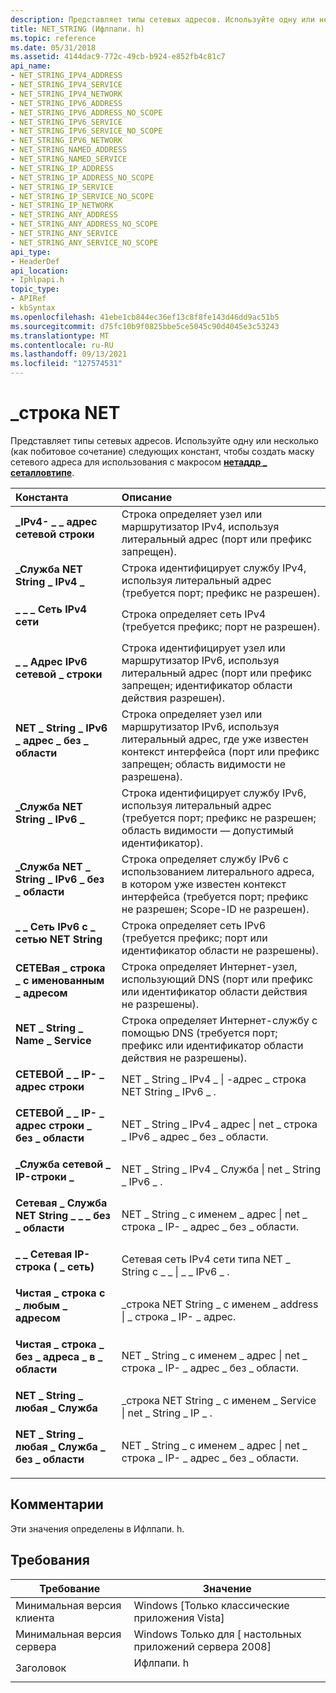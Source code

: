 ```yaml
---
description: Представляет типы сетевых адресов. Используйте одну или несколько (как побитовое сочетание) следующих констант, чтобы создать маску сетевого адреса для использования с макросом Нетаддр \_ сеталловтипе.
title: NET_STRING (Ифлпапи. h)
ms.topic: reference
ms.date: 05/31/2018
ms.assetid: 4144dac9-772c-49cb-b924-e852fb4c81c7
api_name:
- NET_STRING_IPV4_ADDRESS
- NET_STRING_IPV4_SERVICE
- NET_STRING_IPV4_NETWORK
- NET_STRING_IPV6_ADDRESS
- NET_STRING_IPV6_ADDRESS_NO_SCOPE
- NET_STRING_IPV6_SERVICE
- NET_STRING_IPV6_SERVICE_NO_SCOPE
- NET_STRING_IPV6_NETWORK
- NET_STRING_NAMED_ADDRESS
- NET_STRING_NAMED_SERVICE
- NET_STRING_IP_ADDRESS
- NET_STRING_IP_ADDRESS_NO_SCOPE
- NET_STRING_IP_SERVICE
- NET_STRING_IP_SERVICE_NO_SCOPE
- NET_STRING_IP_NETWORK
- NET_STRING_ANY_ADDRESS
- NET_STRING_ANY_ADDRESS_NO_SCOPE
- NET_STRING_ANY_SERVICE
- NET_STRING_ANY_SERVICE_NO_SCOPE
api_type:
- HeaderDef
api_location:
- Iphlpapi.h
topic_type:
- APIRef
- kbSyntax
ms.openlocfilehash: 41ebe1cb844ec36ef13c8f8fe143d46dd9ac51b5
ms.sourcegitcommit: d75fc10b9f0825bbe5ce5045c90d4045e3c53243
ms.translationtype: MT
ms.contentlocale: ru-RU
ms.lasthandoff: 09/13/2021
ms.locfileid: "127574531"
---
```

# <a name="net_string"></a>\_строка NET

Представляет типы сетевых адресов. Используйте одну или несколько (как побитовое сочетание) следующих констант, чтобы создать маску сетевого адреса для использования с макросом [**нетаддр \_ сеталловтипе**](/windows/desktop/api/Shellapi/nf-shellapi-netaddr_setallowtype).



| Константа                                                                                                                                                                                                                   | Описание                                                                                                                                                                    |
|:---------------------------------------------------------------------------------------------------------------------------------------------------------------------------------------------------------------------------|:-------------------------------------------------------------------------------------------------------------------------------------------------------------------------------|
| <span id="NET_STRING_IPV4_ADDRESS"></span><span id="net_string_ipv4_address"></span><dl> <dt>**\_IPv4- \_ \_ адрес сетевой строки**</dt> </dl>                              | Строка определяет узел или маршрутизатор IPv4, используя литеральный адрес (порт или префикс запрещен).<br/>                                                                       |
| <span id="NET_STRING_IPV4_SERVICE"></span><span id="net_string_ipv4_service"></span><dl> <dt>**\_Служба NET String \_ IPv4 \_**</dt> </dl>                              | Строка идентифицирует службу IPv4, используя литеральный адрес (требуется порт; префикс не разрешен).<br/>                                                                    |
| <span id="NET_STRING_IPV4_NETWORK"></span><span id="net_string_ipv4_network"></span><dl> <dt>**\_ \_ \_ Сеть IPv4 сети**</dt> </dl>                              | Строка определяет сеть IPv4 (требуется префикс; порт не разрешен).<br/>                                                                                          |
| <span id="NET_STRING_IPV6_ADDRESS"></span><span id="net_string_ipv6_address"></span><dl> <dt>**\_ \_ Адрес IPv6 сетевой \_ строки**</dt> </dl>                              | Строка идентифицирует узел или маршрутизатор IPv6, используя литеральный адрес (порт или префикс запрещен; идентификатор области действия разрешен).<br/>                                                     |
| <span id="NET_STRING_IPV6_ADDRESS_NO_SCOPE"></span><span id="net_string_ipv6_address_no_scope"></span><dl> <dt>**NET \_ String \_ IPv6 \_ адрес \_ без \_ области**</dt> </dl> | Строка определяет узел или маршрутизатор IPv6, используя литеральный адрес, где уже известен контекст интерфейса (порт или префикс запрещен; область видимости не разрешена).<br/>    |
| <span id="NET_STRING_IPV6_SERVICE"></span><span id="net_string_ipv6_service"></span><dl> <dt>**\_Служба NET String \_ IPv6 \_**</dt> </dl>                              | Строка идентифицирует службу IPv6, используя литеральный адрес (требуется порт; префикс не разрешен; область видимости — допустимый идентификатор).<br/>                                                  |
| <span id="NET_STRING_IPV6_SERVICE_NO_SCOPE"></span><span id="net_string_ipv6_service_no_scope"></span><dl> <dt>**\_Служба NET \_ String \_ IPv6 \_ без \_ области**</dt> </dl> | Строка определяет службу IPv6 с использованием литерального адреса, в котором уже известен контекст интерфейса (требуется порт; префикс не разрешен; Scope-ID не разрешен).<br/> |
| <span id="NET_STRING_IPV6_NETWORK"></span><span id="net_string_ipv6_network"></span><dl> <dt>**\_ \_ Сеть IPv6 с \_ сетью NET String**</dt> </dl>                              | Строка определяет сеть IPv6 (требуется префикс; порт или идентификатор области не разрешены).<br/>                                                                              |
| <span id="NET_STRING_NAMED_ADDRESS"></span><span id="net_string_named_address"></span><dl> <dt>**СЕТЕВая \_ строка \_ с именованным \_ адресом**</dt> </dl>                           | Строка определяет Интернет-узел, использующий DNS (порт или префикс или идентификатор области действия не разрешены).<br/>                                                                       |
| <span id="NET_STRING_NAMED_SERVICE"></span><span id="net_string_named_service"></span><dl> <dt>**NET \_ String \_ Name \_ Service**</dt> </dl>                           | Строка определяет Интернет-службу с помощью DNS (требуется порт; префикс или идентификатор области действия не разрешены).<br/>                                                                |
| <span id="NET_STRING_IP_ADDRESS"></span><span id="net_string_ip_address"></span><dl> <dt>**СЕТЕВОЙ \_ \_ IP- \_ адрес строки**</dt> </dl>                                    | NET \_ String \_ IPv4 \_ \| -адрес \_ строка NET String \_ IPv6 \_ .<br/>                                                                                                           |
| <span id="NET_STRING_IP_ADDRESS_NO_SCOPE"></span><span id="net_string_ip_address_no_scope"></span><dl> <dt>**СЕТЕВОЙ \_ \_ IP- \_ адрес строки \_ без \_ области**</dt> </dl>       | NET \_ String \_ IPv4 \_ адрес \| net \_ строка \_ IPv6 \_ адрес \_ без \_ области. <br/>                                                                                               |
| <span id="NET_STRING_IP_SERVICE"></span><span id="net_string_ip_service"></span><dl> <dt>**\_Служба сетевой \_ IP-строки \_**</dt> </dl>                                    | NET \_ String \_ IPv4 \_ Служба \| net \_ String \_ IPv6 \_ .<br/>                                                                                                           |
| <span id="NET_STRING_IP_SERVICE_NO_SCOPE"></span><span id="net_string_ip_service_no_scope"></span><dl> <dt>**Сетевая \_ Служба NET String \_ \_ \_ без \_ области**</dt> </dl>       | NET \_ String \_ с именем \_ адрес \| net \_ строка \_ IP- \_ адрес \_ без \_ области.<br/>                                                                                                 |
| <span id="NET_STRING_IP_NETWORK"></span><span id="net_string_ip_network"></span><dl> <dt>**\_ \_ Сетевая IP-строка ( \_ сеть)**</dt> </dl>                                    | Сетевая сеть IPv4 сети типа NET \_ String с \_ \_ \| \_ \_ IPv6 \_ .<br/>                                                                                                           |
| <span id="NET_STRING_ANY_ADDRESS"></span><span id="net_string_any_address"></span><dl> <dt>**Чистая \_ строка с \_ любым \_ адресом**</dt> </dl>                                 | \_строка NET String \_ с именем \_ address \| \_ строка \_ IP- \_ адрес.<br/>                                                                                                            |
| <span id="NET_STRING_ANY_ADDRESS_NO_SCOPE"></span><span id="net_string_any_address_no_scope"></span><dl> <dt>**Чистая \_ строка \_ без \_ адреса \_ в \_ области**</dt> </dl>    | NET \_ String \_ с именем \_ адрес \| net \_ строка \_ IP- \_ адрес \_ без \_ области.<br/>                                                                                                 |
| <span id="NET_STRING_ANY_SERVICE"></span><span id="net_string_any_service"></span><dl> <dt>**NET \_ String \_ любая \_ Служба**</dt> </dl>                                 | \_строка NET String \_ с именем \_ Service \| net \_ String \_ IP \_ .<br/>                                                                                                            |
| <span id="NET_STRING_ANY_SERVICE_NO_SCOPE"></span><span id="net_string_any_service_no_scope"></span><dl> <dt>**NET \_ String \_ любая \_ Служба \_ без \_ области**</dt> </dl>    | NET \_ String \_ с именем \_ адрес \| net \_ строка \_ IP- \_ адрес \_ без \_ области.<br/>                                                                                                 |



## <a name="remarks"></a>Комментарии

Эти значения определены в Ифлпапи. h.

## <a name="requirements"></a>Требования



| Требование | Значение |
|-------------------------------------|---------------------------------------------------------------------------------------|
| Минимальная версия клиента<br/> | Windows \[Только классические приложения Vista\]<br/>                                        |
| Минимальная версия сервера<br/> | Windows Только для \[ настольных приложений сервера 2008\]<br/>                                  |
| Заголовок<br/>                   | <dl> <dt>Ифлпапи. h</dt> </dl> |



 

 




